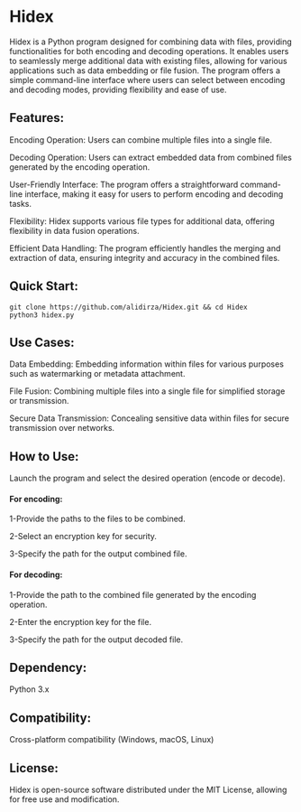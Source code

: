 # Hidex
Hidex is a Python program designed for combining data with files, providing functionalities for both encoding and decoding operations. It enables users to seamlessly merge additional data with existing files, allowing for various applications such as data embedding or file fusion. The program offers a simple command-line interface where users can select between encoding and decoding modes, providing flexibility and ease of use.

## Features:

Encoding Operation: Users can combine multiple files into a single file.

Decoding Operation: Users can extract embedded data from combined files generated by the encoding operation.

User-Friendly Interface: The program offers a straightforward command-line interface, making it easy for users to perform encoding and decoding tasks.

Flexibility: Hidex supports various file types for additional data, offering flexibility in data fusion operations.

Efficient Data Handling: The program efficiently handles the merging and extraction of data, ensuring integrity and accuracy in the combined files.

## Quick Start:
```shell
git clone https://github.com/alidirza/Hidex.git && cd Hidex
python3 hidex.py
```

## Use Cases:

Data Embedding: Embedding information within files for various purposes such as watermarking or metadata attachment.

File Fusion: Combining multiple files into a single file for simplified storage or transmission.

Secure Data Transmission: Concealing sensitive data within files for secure transmission over networks.

## How to Use:

Launch the program and select the desired operation (encode or decode).


#### For encoding:

1-Provide the paths to the files to be combined.

2-Select an encryption key for security.

3-Specify the path for the output combined file.


#### For decoding:

1-Provide the path to the combined file generated by the encoding operation.

2-Enter the encryption key for the file.

3-Specify the path for the output decoded file.

## Dependency:

Python 3.x

## Compatibility:

Cross-platform compatibility (Windows, macOS, Linux)

## License:

Hidex is open-source software distributed under the MIT License, allowing for free use and modification.

